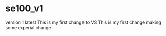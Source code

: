 # se100_v1
version 1 latest
This is my first change to VS
This is my first change 
making some experial change
